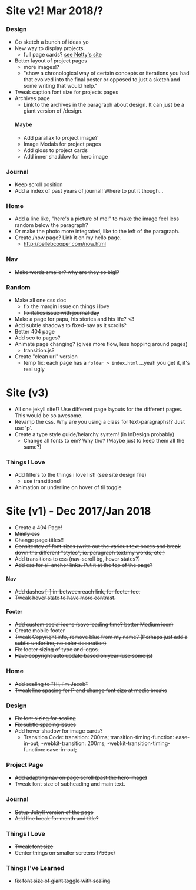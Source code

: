 # Site v2! Mar 2018/?

### Design
- Go sketch a bunch of ideas yo
- New way to display projects.
    - full page cards? [see Netty's site](https://www.nettylim.com/)
- Better layout of project pages
    - more images!?
    - "show a chronological way of certain concepts or iterations you had that evolved into the final poster or opposed to just a sketch and some writing that would help."
- Tweak caption font size for projects pages
- Archives page
    - Link to the archives in the paragraph about design. It can just be a giant version of /design.
    #### Maybe
    - Add parallax to project image?
    - Image Modals for project pages
    - Add gloss to project cards
    - Add inner shaddow for hero image

### Journal
- Keep scroll position
- Add a index of past years of journal! Where to put it though...

### Home 
- Add a line like, "here's a picture of me!" to make the image feel less random below the paragraph?
- Or make the photo more integrated, like to the left of the paragraph.
- Create /now page? Link it on my hello page.
    - http://bellebcooper.com/now.html

### Nav 
- ~~Make words smaller? why are they so big!?~~

### Random
- Make all one css doc
  - fix the margin issue on things i love
  - ~~fix italics issue with journal day~~
- Make a page for papu, his stories and his life? <3
- Add subtle shadows to fixed-nav as it scrolls?
- Better 404 page
- Add seo to pages?
- Animate page changing? (gives more flow, less hopping around pages)
    - transition.js?
- Create "clean url" version
    - temp fix: each page has a `folder > index.html` ...yeah you get it, it's real ugly

# Site (v3)
- All one jekyll site!? Use different page layouts for the different pages. This would be so awesome.
- Revamp the css. Why are you using a class for text-paragraphs!? Just use 'p'.
- Create a type style guide/heiarchy system! (in InDesign probably)
    - Change all fonts to em? Why tho? (Maybe just to keep them all the same?)

### Things I Love
- Add filters to the things i love list! (see site design file)
    - use transitions!
- Animation or underline on hover of til toggle

# Site (v1) - Dec 2017/Jan 2018
- ~~Create a 404 Page!~~
- ~~Minify css~~
- ~~Change page titles!!~~
- ~~Consitentcy of font sizes (write out the various text boxes and break down the different "styles", ie. paragraph text/my words, etc.)~~
- ~~Add transitions to css (nav-scroll bg, hover states?)~~
- ~~Add css for all anchor links. Put it at the top of the page?~~


#### Nav
- ~~Add dashes [**-**] in-between each link, for footer too.~~
- ~~Tweak hover state to have more contrast.~~

#### Footer
- ~~Add custom social icons (save loading time? better Medium icon)~~
- ~~Create mobile footer~~
- ~~Tweak Copyright info, remove blue from my name? (Perhaps just add a subtle underline, no color decoration)~~
- ~~Fix footer sizing of type and logos.~~
- ~~Have copyright auto update based on year (use some js)~~


### Home
- ~~Add scaling to "Hi, I'm Jacob"~~
- ~~Tweak line spacing for P and change font size at media breaks~~

### Design
- ~~Fix font sizing for scaling~~
- ~~Fix subtle spacing issues~~
- ~~Add hover shadow for image cards?~~
    - Transition Code:
            transition: 200ms;
            transition-timing-function: ease-in-out;
            -webkit-transition: 200ms;
            -webkit-transition-timing-function: ease-in-out;

### Project Page
- ~~Add adapting nav on page scroll (past the hero image)~~
- ~~Tweak font size of subheading and main text.~~

### Journal
- ~~Setup Jekyll version of the page~~
- ~~Add line break for month and title?~~

### Things I Love
- ~~Tweak font size~~
- ~~Center things on smaller screens (756px)~~

### Things I've Learned
- ~~fix font size of giant toggle with scaling~~

